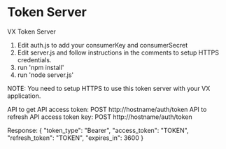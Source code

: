 # Token Server
VX Token Server

1. Edit auth.js to add your consumerKey and consumerSecret
2. Edit server.js and follow instructions in the comments to setup HTTPS credentials.
2. run 'npm install'
3. run 'node server.js'

NOTE: You need to setup HTTPS to use this token server with your VX application.

API to get API access token: POST http://hostname/auth/token
API to refresh API access token key: POST http://hostname/auth/token 

Response:
{
    "token_type": "Bearer",
    "access_token": "TOKEN",
    "refresh_token": "TOKEN",
    "expires_in": 3600
}

